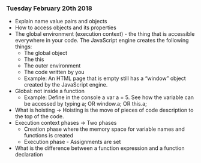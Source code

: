 ### Tuesday February 20th 2018
* Explain name value pairs and objects
* How to access objects and its properties
* The global environment (execution context) - the thing that is accessible everywhere in your code. The JavaScript engine creates the following things:
  * The global object
  * The this
  * The outer environment
  * The code written by you
  * Example: An HTML page that is empty still has a “window” object created by the JavaScript engine.
* Global: not inside a function
  * Example: Define in the console a var a = 5. See how the variable can be accessed by typing a; OR window.a;  OR this.a;
* What is hoisting → Hoisting is the move of pieces of code description to the top of the code.
* Execution context phases → Two phases
  * Creation phase where the memory space for variable names and functions is created
  * Execution phase - Assignments are set
* What is the difference between a function expression and a function declaration
